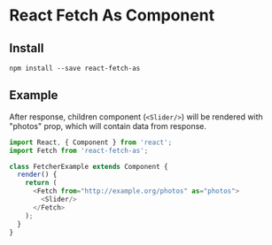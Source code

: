 # React Fetch As Component
## Install
```
npm install --save react-fetch-as
```

## Example

After response, children component (`<Slider/>`) will be rendered with "photos" prop, which will contain data from response.
```javascript
import React, { Component } from 'react';
import Fetch from 'react-fetch-as';

class FetcherExample extends Component {
  render() {
    return (
      <Fetch from="http://example.org/photos" as="photos">
        <Slider/>
      </Fetch>
    );
  }
}
```

